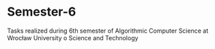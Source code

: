 # Semester-6
Tasks realized during 6th semester of Algorithmic Computer Science at Wrocław University o Science and Technology

